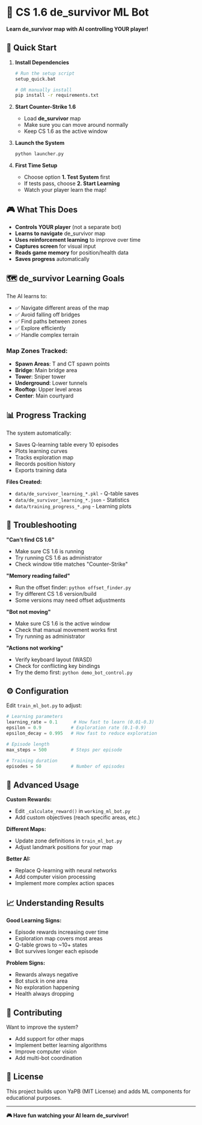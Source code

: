 # 🎯 CS 1.6 de_survivor ML Bot

**Learn de_survivor map with AI controlling YOUR player!**

## 🚀 Quick Start

1. **Install Dependencies**
   ```bash
   # Run the setup script
   setup_quick.bat
   
   # OR manually install
   pip install -r requirements.txt
   ```

2. **Start Counter-Strike 1.6**
   - Load **de_survivor** map
   - Make sure you can move around normally
   - Keep CS 1.6 as the active window

3. **Launch the System**
   ```bash
   python launcher.py
   ```

4. **First Time Setup**
   - Choose option **1. Test System** first
   - If tests pass, choose **2. Start Learning**
   - Watch your player learn the map!

## 🎮 What This Does

- **Controls YOUR player** (not a separate bot)
- **Learns to navigate** de_survivor map
- **Uses reinforcement learning** to improve over time
- **Captures screen** for visual input
- **Reads game memory** for position/health data
- **Saves progress** automatically

## 🗺️ de_survivor Learning Goals

The AI learns to:
- ✅ Navigate different areas of the map
- ✅ Avoid falling off bridges
- ✅ Find paths between zones
- ✅ Explore efficiently
- ✅ Handle complex terrain

### Map Zones Tracked:
- **Spawn Areas**: T and CT spawn points
- **Bridge**: Main bridge area
- **Tower**: Sniper tower
- **Underground**: Lower tunnels
- **Rooftop**: Upper level areas
- **Center**: Main courtyard

## 📊 Progress Tracking

The system automatically:
- Saves Q-learning table every 10 episodes
- Plots learning curves
- Tracks exploration map
- Records position history
- Exports training data

**Files Created:**
- `data/de_survivor_learning_*.pkl` - Q-table saves
- `data/de_survivor_learning_*.json` - Statistics
- `data/training_progress_*.png` - Learning plots

## 🔧 Troubleshooting

**"Can't find CS 1.6"**
- Make sure CS 1.6 is running
- Try running CS 1.6 as administrator
- Check window title matches "Counter-Strike"

**"Memory reading failed"**
- Run the offset finder: `python offset_finder.py`
- Try different CS 1.6 version/build
- Some versions may need offset adjustments

**"Bot not moving"**
- Make sure CS 1.6 is the active window
- Check that manual movement works first
- Try running as administrator

**"Actions not working"**
- Verify keyboard layout (WASD)
- Check for conflicting key bindings
- Try the demo first: `python demo_bot_control.py`

## ⚙️ Configuration

Edit `train_ml_bot.py` to adjust:

```python
# Learning parameters
learning_rate = 0.1      # How fast to learn (0.01-0.3)
epsilon = 0.9           # Exploration rate (0.1-0.9)
epsilon_decay = 0.995   # How fast to reduce exploration

# Episode length
max_steps = 500         # Steps per episode

# Training duration
episodes = 50           # Number of episodes
```

## 🎯 Advanced Usage

**Custom Rewards:**
- Edit `_calculate_reward()` in `working_ml_bot.py`
- Add custom objectives (reach specific areas, etc.)

**Different Maps:**
- Update zone definitions in `train_ml_bot.py`
- Adjust landmark positions for your map

**Better AI:**
- Replace Q-learning with neural networks
- Add computer vision processing
- Implement more complex action spaces

## 📈 Understanding Results

**Good Learning Signs:**
- Episode rewards increasing over time
- Exploration map covers most areas
- Q-table grows to ~10+ states
- Bot survives longer each episode

**Problem Signs:**
- Rewards always negative
- Bot stuck in one area
- No exploration happening
- Health always dropping

## 🤝 Contributing

Want to improve the system?
- Add support for other maps
- Implement better learning algorithms
- Improve computer vision
- Add multi-bot coordination

## 📝 License

This project builds upon YaPB (MIT License) and adds ML components for educational purposes.

---

**🎮 Have fun watching your AI learn de_survivor!**
